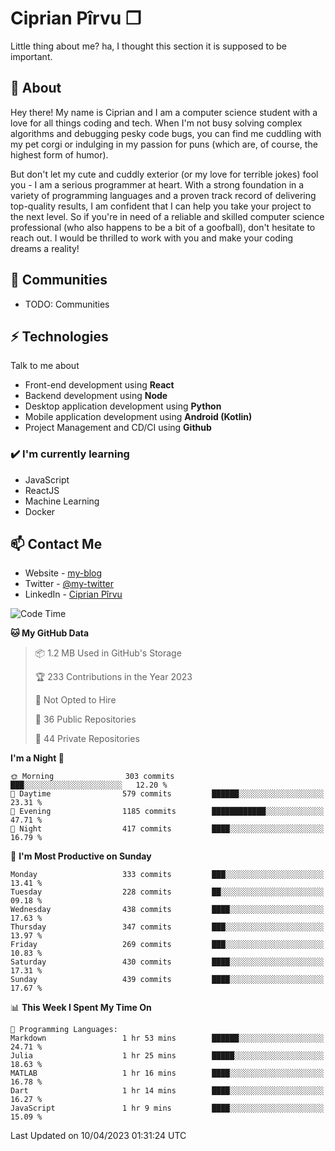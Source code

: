 # Ciprian Pîrvu ❐

Little thing about me? ha, I thought this section it is supposed to be important.

## 🧐 About

Hey there! My name is Ciprian and I am a computer science student with a love for all things coding and tech. When I'm not busy solving complex algorithms and debugging pesky code bugs, you can find me cuddling with my pet corgi or indulging in my passion for puns (which are, of course, the highest form of humor).

But don't let my cute and cuddly exterior (or my love for terrible jokes) fool you - I am a serious programmer at heart. With a strong foundation in a variety of programming languages and a proven track record of delivering top-quality results, I am confident that I can help you take your project to the next level. So if you're in need of a reliable and skilled computer science professional (who also happens to be a bit of a goofball), don't hesitate to reach out. I would be thrilled to work with you and make your coding dreams a reality!

## 👯 Communities

-   TODO: Communities

## ⚡ Technologies

Talk to me about

-   Front-end development using **React**
-   Backend development using **Node**
-   Desktop application development using **Python**
-   Mobile application development using **Android (Kotlin)**
-   Project Management and CD/CI using **Github**

### ✔️ I'm currently learning

-   JavaScript
-   ReactJS
-   Machine Learning
-   Docker

## 📫 Contact Me

-   Website - [my-blog]()
-   Twitter - [@my-twitter]()
-   LinkedIn - [Ciprian Pîrvu](https://www.linkedin.com/in/p%C3%AErvu-ciprian-cristian-4415991b1/)

<!--START_SECTION:waka-->
![Code Time](http://img.shields.io/badge/Code%20Time-1%2C648%20hrs%2024%20mins-blue)

**🐱 My GitHub Data** 

> 📦 1.2 MB Used in GitHub's Storage 
 > 
> 🏆 233 Contributions in the Year 2023
 > 
> 🚫 Not Opted to Hire
 > 
> 📜 36 Public Repositories 
 > 
> 🔑 44 Private Repositories 
 > 
**I'm a Night 🦉** 

```text
🌞 Morning                303 commits         ███░░░░░░░░░░░░░░░░░░░░░░   12.20 % 
🌆 Daytime                579 commits         ██████░░░░░░░░░░░░░░░░░░░   23.31 % 
🌃 Evening                1185 commits        ████████████░░░░░░░░░░░░░   47.71 % 
🌙 Night                  417 commits         ████░░░░░░░░░░░░░░░░░░░░░   16.79 % 
```
📅 **I'm Most Productive on Sunday** 

```text
Monday                   333 commits         ███░░░░░░░░░░░░░░░░░░░░░░   13.41 % 
Tuesday                  228 commits         ██░░░░░░░░░░░░░░░░░░░░░░░   09.18 % 
Wednesday                438 commits         ████░░░░░░░░░░░░░░░░░░░░░   17.63 % 
Thursday                 347 commits         ███░░░░░░░░░░░░░░░░░░░░░░   13.97 % 
Friday                   269 commits         ███░░░░░░░░░░░░░░░░░░░░░░   10.83 % 
Saturday                 430 commits         ████░░░░░░░░░░░░░░░░░░░░░   17.31 % 
Sunday                   439 commits         ████░░░░░░░░░░░░░░░░░░░░░   17.67 % 
```


📊 **This Week I Spent My Time On** 

```text
💬 Programming Languages: 
Markdown                 1 hr 53 mins        ██████░░░░░░░░░░░░░░░░░░░   24.71 % 
Julia                    1 hr 25 mins        █████░░░░░░░░░░░░░░░░░░░░   18.63 % 
MATLAB                   1 hr 16 mins        ████░░░░░░░░░░░░░░░░░░░░░   16.78 % 
Dart                     1 hr 14 mins        ████░░░░░░░░░░░░░░░░░░░░░   16.27 % 
JavaScript               1 hr 9 mins         ████░░░░░░░░░░░░░░░░░░░░░   15.09 % 
```


 Last Updated on 10/04/2023 01:31:24 UTC
<!--END_SECTION:waka-->
